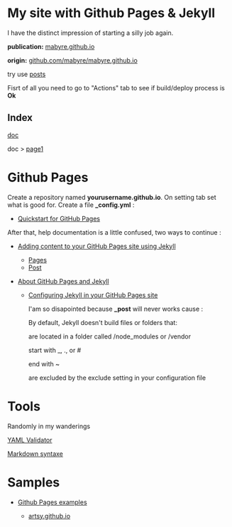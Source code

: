 # My site with Github Pages & Jekyll

I have the distinct impression of starting a silly job again.

**publication:** [mabyre.github.io](https://mabyre.github.io/)

**origin:** [github.com/mabyre/mabyre.github.io](https://github.com/mabyre/mabyre.github.io)

try use [posts](https://mabyre.github.io/_post)

Fisrt of all you need to go to "Actions" tab to see if build/deploy process is **Ok**

## Index

[doc](https://mabyre.github.io/doc)

doc > [page1](https://mabyre.github.io/doc/page1)

# Github Pages

Create a repository named **yourusername.github.io**. On setting tab set what is good for. Create a file **_config.yml** :

* [Quickstart for GitHub Pages](https://docs.github.com/en/pages/quickstart)

After that, help documentation is a little confused, two ways to continue :

* [Adding content to your GitHub Pages site using Jekyll](https://docs.github.com/en/pages/setting-up-a-github-pages-site-with-jekyll/adding-content-to-your-github-pages-site-using-jekyll)

  * [Pages](https://jekyllrb.com/docs/pages/)
  * [Post](https://jekyllrb.com/docs/posts/)

* [About GitHub Pages and Jekyll](https://docs.github.com/en/pages/setting-up-a-github-pages-site-with-jekyll/about-github-pages-and-jekyll)

  * [Configuring Jekyll in your GitHub Pages site](https://docs.github.com/en/pages/setting-up-a-github-pages-site-with-jekyll/about-github-pages-and-jekyll#configuring-jekyll-in-your-github-pages-site)

    I'am so disapointed because **_post** will never works cause :

      By default, Jekyll doesn't build files or folders that:

      are located in a folder called /node_modules or /vendor

      start with _, ., or #

      end with ~

      are excluded by the exclude setting in your configuration file

# Tools

Randomly in my wanderings

[YAML Validator](https://codebeautify.org/yaml-validator)

[Markdown syntaxe](https://www.markdownguide.org/basic-syntax/)

# Samples

* [Github Pages examples](https://github.com/collections/github-pages-examples)

  * [artsy.github.io](https://github.com/artsy/artsy.github.io)
